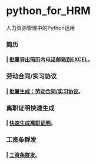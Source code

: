 # python_for_HRM
人力资源管理中的Python运用
###  简历
#### | [批量导出简历内电话邮箱到EXCEL](https://github.com/Jim6699/python_for_HRM/blob/main/%E7%AE%80%E5%8E%86/%E6%89%B9%E9%87%8F%E5%AF%BC%E5%87%BA%E7%AE%80%E5%8E%86%E5%86%85%E7%94%B5%E8%AF%9D%E9%82%AE%E7%AE%B1%E5%88%B0EXCEL "点我跳转")。
###  劳动合同/实习协议
#### | [批量生成：劳动合同/实习协议](https://github.com/Jim6699/python_for_HRM/tree/main/%E5%8A%B3%E5%8A%A8%E5%90%88%E5%90%8C%26%E5%AE%9E%E4%B9%A0%E5%8D%8F%E8%AE%AE "点我跳转")。
###  离职证明快速生成
#### | [快速生成离职证明](https://github.com/Jim6699/python_for_HRM/tree/main/%E7%A6%BB%E8%81%8C%E8%AF%81%E6%98%8E%E5%BF%AB%E9%80%9F%E7%94%9F%E6%88%90 "点我跳转")。
###  工资条群发
#### | [工资条群发](https://github.com/Jim6699/python_for_HRM/tree/main/%E5%B7%A5%E8%B5%84%E6%9D%A1%E7%BE%A4%E5%8F%91 "点我跳转")。
